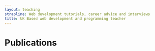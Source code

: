 ```yaml
---
layout: teaching
strapline: Web development tutorials, career advice and interviews
title: UK Based web development and programming teacher
---
```


# Publications